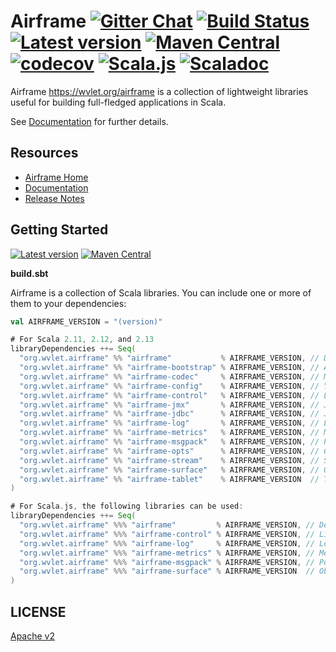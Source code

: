 # Airframe  [![Gitter Chat][gitter-badge]][gitter-link] [![Build Status](https://travis-ci.org/wvlet/airframe.svg?branch=master)](https://travis-ci.org/wvlet/airframe) [![Latest version](https://index.scala-lang.org/wvlet/airframe/airframe/latest.svg?color=orange)](https://index.scala-lang.org/wvlet/airframe) [![Maven Central](https://maven-badges.herokuapp.com/maven-central/org.wvlet.airframe/airframe_2.12/badge.svg)](https://maven-badges.herokuapp.com/maven-central/org.wvlet.airframe/airframe_2.12) [![codecov](https://codecov.io/gh/wvlet/airframe/branch/master/graph/badge.svg)](https://codecov.io/gh/wvlet/airframe) [![Scala.js](https://www.scala-js.org/assets/badges/scalajs-0.6.17.svg)](https://www.scala-js.org) [![Scaladoc](https://javadoc-badge.appspot.com/org.wvlet.airframe/airframe-scaladoc_2.12.svg?label=scaladoc)](https://javadoc-badge.appspot.com/org.wvlet.airframe/airframe-scaladoc_2.12)

[circleci-badge]: https://circleci.com/gh/wvlet/airframe.svg?style=svg
[circleci-link]: https://circleci.com/gh/wvlet/airframe
[gitter-badge]: https://badges.gitter.im/Join%20Chat.svg
[gitter-link]: https://gitter.im/wvlet/airframe?utm_source=badge&utm_medium=badge&utm_campaign=pr-badge&utm_content=badge
[coverall-badge]: https://coveralls.io/repos/github/wvlet/airframe/badge.svg?branch=master
[coverall-link]: https://coveralls.io/github/wvlet/airframe?branch=master

Airframe https://wvlet.org/airframe is a collection of lightweight libraries useful for building full-fledged applications in Scala.

See [Documentation](https://wvlet.org/airframe/) for further details.

## Resources
- [Airframe Home](https://wvlet.org/airframe/)
- [Documentation](https://wvlet.org/airframe/docs)
- [Release Notes](https://wvlet.org/airframe/docs/release-notes.html)

## Getting Started
 [![Latest version](https://index.scala-lang.org/wvlet/airframe/airframe/latest.svg?color=orange)](https://index.scala-lang.org/wvlet/airframe) [![Maven Central](https://maven-badges.herokuapp.com/maven-central/org.wvlet.airframe/airframe_2.12/badge.svg)](https://maven-badges.herokuapp.com/maven-central/org.wvlet.airframe/airframe_2.12)

**build.sbt**

Airframe is a collection of Scala libraries. You can include one or more of them to your dependencies:
```scala
val AIRFRAME_VERSION = "(version)"

# For Scala 2.11, 2.12, and 2.13
libraryDependencies ++= Seq(
  "org.wvlet.airframe" %% "airframe"           % AIRFRAME_VERSION, // Dependency injection
  "org.wvlet.airframe" %% "airframe-bootstrap" % AIRFRAME_VERSION, // Application bootstrap helper
  "org.wvlet.airframe" %% "airframe-codec"     % AIRFRAME_VERSION, // MessagePack-based schema-on-read transcoder
  "org.wvlet.airframe" %% "airframe-config"    % AIRFRAME_VERSION, // YAML-based configuration
  "org.wvlet.airframe" %% "airframe-control"   % AIRFRAME_VERSION, // Library for retryable execution
  "org.wvlet.airframe" %% "airframe-jmx"       % AIRFRAME_VERSION, // JMX entry
  "org.wvlet.airframe" %% "airframe-jdbc"      % AIRFRAME_VERSION, // JDBC connection pool
  "org.wvlet.airframe" %% "airframe-log"       % AIRFRAME_VERSION, // Logging
  "org.wvlet.airframe" %% "airframe-metrics"   % AIRFRAME_VERSION, // Metrics units
  "org.wvlet.airframe" %% "airframe-msgpack"   % AIRFRAME_VERSION, // Pure-Scala MessagePack
  "org.wvlet.airframe" %% "airframe-opts"      % AIRFRAME_VERSION, // Command-line option parser
  "org.wvlet.airframe" %% "airframe-stream"    % AIRFRAME_VERSION, // Stream processing library
  "org.wvlet.airframe" %% "airframe-surface"   % AIRFRAME_VERSION, // Object surface inspector
  "org.wvlet.airframe" %% "airframe-tablet"    % AIRFRAME_VERSION  // Table data reader/writer
)

# For Scala.js, the following libraries can be used:
libraryDependencies ++= Seq(
  "org.wvlet.airframe" %%% "airframe"         % AIRFRAME_VERSION, // Dependency injection
  "org.wvlet.airframe" %%% "airframe-control" % AIRFRAME_VERSION, // Library for retryable execution
  "org.wvlet.airframe" %%% "airframe-log"     % AIRFRAME_VERSION, // Logging
  "org.wvlet.airframe" %%% "airframe-metrics" % AIRFRAME_VERSION, // Metrics units
  "org.wvlet.airframe" %%% "airframe-msgpack" % AIRFRAME_VERSION, // Pure-Scala MessagePack
  "org.wvlet.airframe" %%% "airframe-surface" % AIRFRAME_VERSION  // Object surface inspector
)
```

## LICENSE

[Apache v2](https://github.com/wvlet/airframe/blob/master/LICENSE)
